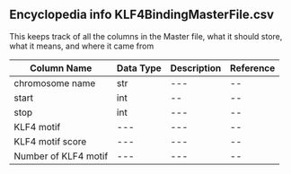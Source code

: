 ## Encyclopedia info KLF4BindingMasterFile.csv
This keeps track of all the columns in the Master file, what it should store, what it means, and where it came from

|Column Name|Data Type|Description|Reference|
|---|---|---|--|
|chromosome name|str|---|--|
|start|int|--|--|
|stop|int|---|--|
|KLF4 motif|---|---|--|
|KLF4 motif score|---|---|--|
|Number of KLF4 motif|---|---|--|

